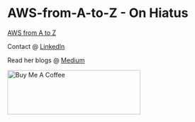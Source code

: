 # AWS-from-A-to-Z - On Hiatus 

<a href="https://dasikamadhu.github.io/AWS-from-A-to-Z/index.html" target="_blank"> AWS from A to Z </a>

<p> Contact @ <a href="https://www.linkedin.com/in/dasika-madhu-nimeshika/" target="_blank"> LinkedIn </a></p>
<p>Read her blogs @ <a href="https://madhue.medium.com" target="_blank"> Medium </a></p>

<a href="https://www.buymeacoffee.com/nimeshika" target="_blank"><img src="https://cdn.buymeacoffee.com/buttons/v2/default-yellow.png" alt="Buy Me A Coffee" style="width: 300px; height: 100px;"></a>
